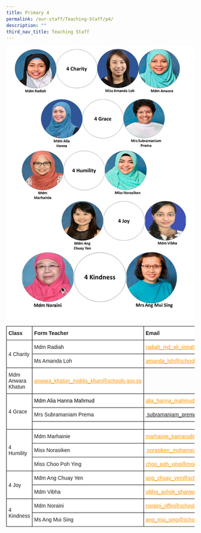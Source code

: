 ```yaml
---
title: Primary 4
permalink: /our-staff/Teaching-Staff/p4/
description: ""
third_nav_title: Teaching Staff
---
```

![](/images/2023%20P4.jpg)

<style type="text/css">
.tg  {border-collapse:collapse;border-spacing:0;margin:0px auto;}
.tg td{border-color:black;border-style:solid;border-width:1px;font-family:Arial, sans-serif;font-size:14px;
  overflow:hidden;padding:10px 5px;word-break:normal;}
.tg th{border-color:black;border-style:solid;border-width:1px;font-family:Arial, sans-serif;font-size:14px;
  font-weight:normal;overflow:hidden;padding:10px 5px;word-break:normal;}
.tg .tg-sce8{background-color:#FFF;color:#FC9400;text-align:left;text-decoration:underline;vertical-align:middle}
.tg .tg-8rcp{background-color:#FFF;font-weight:bold;text-align:left;vertical-align:middle}
.tg .tg-zr06{background-color:#FFF;text-align:left;vertical-align:middle}
.tg .tg-794o{background-color:#FFF;color:#F93;text-align:left;text-decoration:underline;vertical-align:middle}
</style>
<table class="tg">
<tbody>
  <tr>
    <td class="tg-8rcp">Class</td>
    <td class="tg-8rcp">Form Teacher</td>
    <td class="tg-8rcp">Email</td>
  </tr>
  <tr>
    <td rowspan="2" class="tg-zr06">4 Charity</td>
    <td class="tg-zr06">Mdm Radiah</td>
    <td class="tg-794o"><a href="mailto:radiah_md_ali_jinnah@schools.gov.sg"><span style="text-decoration:underline;color:#FC9400">radiah_md_ali_jinnah@schools.gov.sg</span></a></td>
  </tr>
  <tr>
    <td class="tg-zr06">Ms Amanda Loh</td>
    <td class="tg-794o"><a href="mailto:amanda_loh@schools.gov.sg"><span style="text-decoration:underline;color:#FC9400">amanda_loh@schools.gov.sg</span></a><br></td>
  </tr>
	 <tr>
    <td class="tg-zr06">Mdm Anwara Khatun</td>
    <td class="tg-794o"><a href="mailto:anwara_khatun_moklis_khan@schools.gov.sg"><span style="text-decoration:underline;color:#FC9400">anwara_khatun_moklis_khan@schools.gov.sg</span></a><br></td>
  </tr>
    <tr><td rowspan="3" class="tg-zr06">4 Grace</td>
    <td class="tg-zr06"><span style="color:#000">Mdm Alia Hanna Mahmud</span></td>
    <td class="tg-zr06"><a href="mailto:alia_hanna_mahmud@schools.gov.sg"><span style="text-decoration:underline;color:#FC9400">alia_hanna_mahmud@schools.gov.sg</span></a></td>
  </tr>
  <tr>
    <td class="tg-zr06">Mrs Subramaniam Prema</td>
    <td class="tg-794o"><a href="mailto:&nbsp;subramaniam_prema@schools.gov.sg><span style=">&nbsp;subramaniam_prema@schools.gov.sg</a></td>
  </tr>
  <tr>
    <td class="tg-zr06"><span style="color:inherit;background-color:transparent"> </span></td>
    <td class="tg-zr06"><span style="color:inherit;background-color:transparent"> </span><a href=""><span style="text-decoration:underline;color:#FC9400"></span></a></td>
  </tr>
  <tr>
    <td rowspan="3" class="tg-zr06">4 Humility</td>
    <td class="tg-zr06">Mdm Marhainie</td>
    <td class="tg-zr06"><a href="mailto:marhainie_kamarudin@schools.gov.sg"><span style="text-decoration:underline;color:#FC9400">marhainie_kamarudin@schools.gov.sg</span></a></td>
  </tr>
  <tr>
    <td class="tg-zr06">Miss Norasiken</td>
    <td class="tg-zr06"><a href="mailto:&nbsp;norasiken_mohamed_noor@schools.gov.sg"><span style="text-decoration:underline;color:#FC9400">&nbsp;norasiken_mohamed_noor@schools.gov.sg</span></a></td>
  </tr>
  <tr>
    <td class="tg-zr06">Miss Choo Poh Ying</td>
    <td class="tg-zr06"><a href="mailto:choo_poh_ying@moe.edu.sg"><span style="text-decoration:underline;color:#FC9400">choo_poh_ying@moe.edu.sg</span></a></td>
  </tr>
  <tr>
    <td rowspan="3" class="tg-zr06">4 Joy</td>
    <td class="tg-zr06">Mdm Ang Chuay Yen</td>
    <td class="tg-794o"><a href="mailto:ang_chuay_yen@schools.gov.sg"><span style="text-decoration:underline;color:#FC9400">ang_chuay_yen@schools.gov.sg</span></a></td>
  </tr>
  <tr>
    <td class="tg-zr06">Mdm Vibha</td>
    <td class="tg-sce8"><a href="mailto:vibha_ashok_ghariwala_mrs@schools.gov.sgg"><span style="text-decoration:underline;color:#FC9400">vibha_ashok_ghariwala_mrs@schools.gov.sg</span></a><br></td>
  </tr>
  <tr>
    
  </tr>
  <tr>
    <td rowspan="3" class="tg-zr06">4 Kindness</td>
    <td class="tg-zr06">Mdm Noraini</td>
    <td class="tg-zr06"><a href="mailto:noraini_riffin@schools.gov.sg"><span style="text-decoration:underline;color:#FC9400">noraini_riffin@schools.gov.sg</span></a></td>
  </tr>
  <tr>
    <td class="tg-zr06">Ms Ang Mui Sing</td>
    <td class="tg-zr06"><a href="mailto:ang_mui_sing@schools.gov.sg"><span style="text-decoration:underline;color:#FC9400">ang_mui_sing@schools.gov.sg</span></a><br></td>
  </tr>
  <tr>
   
  </tr>
</tbody>
</table>